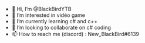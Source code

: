 - 👋 Hi, I’m @BlackBirdYTB
- 👀 I’m interested in vidéo game 
- 🌱 I’m currently learning c# and c++
- 💞️ I’m looking to collaborate on c# coding
- 📫 How to reach me (discord) : New_BlackBird#6139

<!---
BlackBirdYTB/BlackBirdYTB is a ✨ special ✨ repository because its `README.md` (this file) appears on your GitHub profile.
You can click the Preview link to take a look at your changes.
--->
